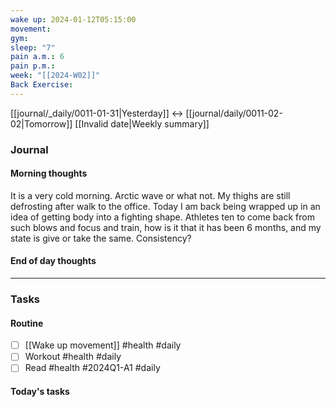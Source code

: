 ```yaml
---
wake up: 2024-01-12T05:15:00
movement: 
gym: 
sleep: "7"
pain a.m.: 6
pain p.m.: 
week: "[[2024-W02]]"
Back Exercise:
---
```

[[journal/_daily/0011-01-31|Yesterday]] <-> [[journal/daily/0011-02-02|Tomorrow]]
[[Invalid date|Weekly summary]]
### Journal
#### Morning thoughts

It is a very cold morning. Arctic wave or what not. My thighs are still defrosting after walk to the office. 
Today I am back being wrapped up in an idea of getting body into a fighting shape. 
Athletes ten to come back from such blows and focus and train, how is it that it has been 6 months, and my state is give or take the same. 
Consistency?
#### End of day thoughts


-----
### Tasks 

#### Routine

- [ ] [[Wake up movement]] #health #daily
- [ ] Workout #health #daily 
- [ ] Read #health #2024Q1-A1 #daily

#### Today's tasks
